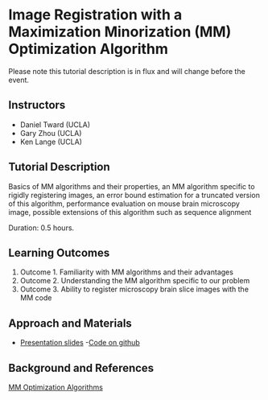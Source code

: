 # Image Registration with a Maximization Minorization (MM) Optimization Algorithm

Please note this tutorial description is in flux and will change before the event.

## Instructors

- Daniel Tward  (UCLA)
- Gary Zhou (UCLA)
- Ken Lange (UCLA)

## Tutorial Description

<!-- Add a short paragraph describing the tutorial and duration. Recommended
durations is 0.5 to 1.5 hours. -->

Basics of MM algorithms and their properties, an MM algorithm specific to rigidly registering images, an error bound estimation for a truncated version of this algorithm, performance evaluation on mouse brain microscopy image, possible extensions of this algorithm such as sequence alignment 

Duration: 0.5 hours.

## Learning Outcomes

<!-- Describe here what you would like participants to learn by the end of the tutorial. -->

1. Outcome 1. Familiarity with MM algorithms and their advantages
2. Outcome 2. Understanding the MM algorithm specific to our problem
3. Outcome 3. Ability to register microscopy brain slice images with the MM code

## Approach and Materials

<!-- Tutorial Slides -->

- [Presentation slides](https://docs.google.com/presentation/d/1nyNtpwygYHw6AINBapRn9KEQe6tw7Vu2/edit?usp=sharing&ouid=104714065731180695520&rtpof=true&sd=true)
-[Code on github](https://github.com/twardlab/MM_for_rigid)

## Background and References

<!-- Provide links to related publications and software repositories here. -->
[MM Optimization Algorithms](https://epubs.siam.org/doi/pdf/10.1137/1.9781611974409.bm)

